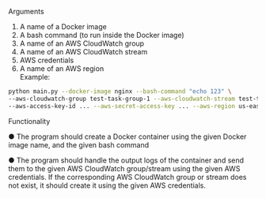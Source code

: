 Arguments  
1. A name of a Docker image
2. A bash command (to run inside the Docker image)
3. A name of an AWS CloudWatch group
4. A name of an AWS CloudWatch stream
5. AWS credentials
6. A name of an AWS region  
Example:  
```bash
python main.py --docker-image nginx --bash-command "echo 123" \
--aws-cloudwatch-group test-task-group-1 --aws-cloudwatch-stream test-task-stream-1 \
--aws-access-key-id ... --aws-secret-access-key ... --aws-region us-east-1
```


Functionality  

● The program should create a Docker container using the given Docker image name, and the given bash command  

● The program should handle the output logs of the container and send them to the given AWS CloudWatch group/stream using the given AWS credentials. If the corresponding AWS CloudWatch group or stream does not exist, it should create it using the given AWS credentials.